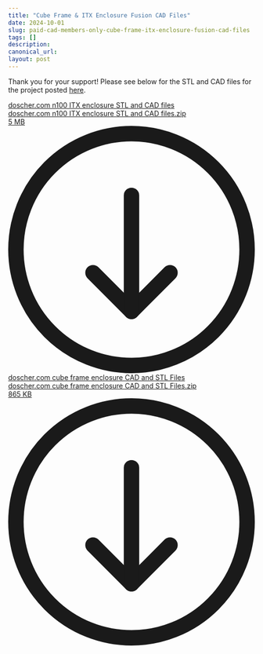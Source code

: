 ```yaml
---
title: "Cube Frame & ITX Enclosure Fusion CAD Files"
date: 2024-10-01
slug: paid-cad-members-only-cube-frame-itx-enclosure-fusion-cad-files
tags: []
description: 
canonical_url: 
layout: post
---
```

<p>Thank you for your support!  Please see below for the STL and CAD files for the project posted <a href="https://doscher.com/cube-frame" rel="noreferrer">here</a>.</p><div class="kg-card kg-file-card"><a class="kg-file-card-container" href="__GHOST_URL__/content/files/2024/09/doscher.com-n100-ITX-enclosure-STL-and-CAD-files.zip" title="Download" download=""><div class="kg-file-card-contents"><div class="kg-file-card-title">doscher.com n100 ITX enclosure STL and CAD files</div><div class="kg-file-card-caption"></div><div class="kg-file-card-metadata"><div class="kg-file-card-filename">doscher.com n100 ITX enclosure STL and CAD files.zip</div><div class="kg-file-card-filesize">5 MB</div></div></div><div class="kg-file-card-icon"><svg viewBox="0 0 24 24"><defs><style>.a{fill:none;stroke:currentColor;stroke-linecap:round;stroke-linejoin:round;stroke-width:1.5px;}</style></defs><title>download-circle</title><polyline class="a" points="8.25 14.25 12 18 15.75 14.25"></polyline><line class="a" x1="12" y1="6.75" x2="12" y2="18"></line><circle class="a" cx="12" cy="12" r="11.25"></circle></svg></div></a></div><div class="kg-card kg-file-card"><a class="kg-file-card-container" href="__GHOST_URL__/content/files/2024/09/doscher.com-cube-frame-enclosure-CAD-and-STL-Files.zip" title="Download" download=""><div class="kg-file-card-contents"><div class="kg-file-card-title">doscher.com cube frame enclosure CAD and STL Files</div><div class="kg-file-card-caption"></div><div class="kg-file-card-metadata"><div class="kg-file-card-filename">doscher.com cube frame enclosure CAD and STL Files.zip</div><div class="kg-file-card-filesize">865 KB</div></div></div><div class="kg-file-card-icon"><svg viewBox="0 0 24 24"><defs><style>.a{fill:none;stroke:currentColor;stroke-linecap:round;stroke-linejoin:round;stroke-width:1.5px;}</style></defs><title>download-circle</title><polyline class="a" points="8.25 14.25 12 18 15.75 14.25"></polyline><line class="a" x1="12" y1="6.75" x2="12" y2="18"></line><circle class="a" cx="12" cy="12" r="11.25"></circle></svg></div></a></div>
